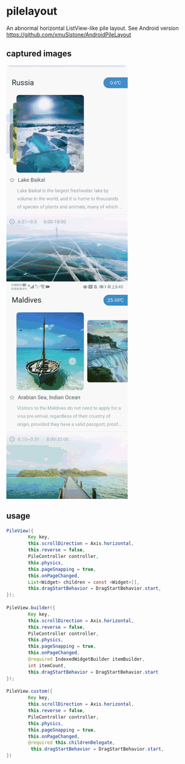 # pilelayout
An abnormal horizontal ListView-like pile layout. See Android version https://github.com/xmuSistone/AndroidPileLayout

## captured images

![image](https://github.com/beiger/pilelayout/blob/master/res/images/1.gif) ![image](https://github.com/beiger/pilelayout/blob/master/res/images/2.gif) 

## usage
```java
PileView({
		Key key,
		this.scrollDirection = Axis.horizontal,
		this.reverse = false,
		PileController controller,
		this.physics,
		this.pageSnapping = true,
		this.onPageChanged,
		List<Widget> children = const <Widget>[],
		this.dragStartBehavior = DragStartBehavior.start,
});
  
PileView.builder({
		Key key,
		this.scrollDirection = Axis.horizontal,
		this.reverse = false,
		PileController controller,
		this.physics,
		this.pageSnapping = true,
		this.onPageChanged,
		@required IndexedWidgetBuilder itemBuilder,
		int itemCount,
		this.dragStartBehavior = DragStartBehavior.start
});
                   
PileView.custom({
		Key key,
		this.scrollDirection = Axis.horizontal,
		this.reverse = false,
		PileController controller,
		this.physics,
		this.pageSnapping = true,
		this.onPageChanged,
		@required this.childrenDelegate,
		 this.dragStartBehavior = DragStartBehavior.start,
})
```
